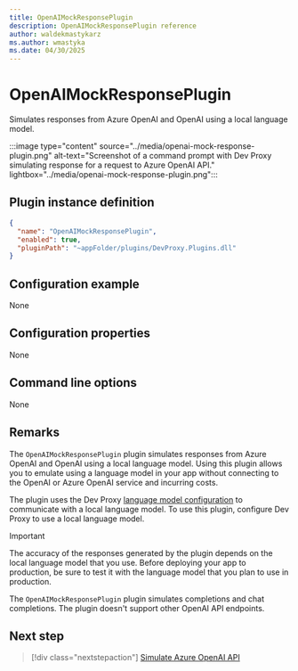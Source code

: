 ```yaml
---
title: OpenAIMockResponsePlugin
description: OpenAIMockResponsePlugin reference
author: waldekmastykarz
ms.author: wmastyka
ms.date: 04/30/2025
---
```


# OpenAIMockResponsePlugin

Simulates responses from Azure OpenAI and OpenAI using a local language model.

:::image type="content" source="../media/openai-mock-response-plugin.png" alt-text="Screenshot of a command prompt with Dev Proxy simulating response for a request to Azure OpenAI API." lightbox="../media/openai-mock-response-plugin.png":::

## Plugin instance definition

```json
{
  "name": "OpenAIMockResponsePlugin",
  "enabled": true,
  "pluginPath": "~appFolder/plugins/DevProxy.Plugins.dll"
}
```

## Configuration example

None

## Configuration properties

None

## Command line options

None

## Remarks

The `OpenAIMockResponsePlugin` plugin simulates responses from Azure OpenAI and OpenAI using a local language model. Using this plugin allows you to emulate using a language model in your app without connecting to the OpenAI or Azure OpenAI service and incurring costs.

The plugin uses the Dev Proxy [language model configuration](../how-to/use-language-model.md) to communicate with a local language model. To use this plugin, configure Dev Proxy to use a local language model.

> [!IMPORTANT]
> The accuracy of the responses generated by the plugin depends on the local language model that you use. Before deploying your app to production, be sure to test it with the language model that you plan to use in production.

The `OpenAIMockResponsePlugin` plugin simulates completions and chat completions. The plugin doesn't support other OpenAI API endpoints.

## Next step

> [!div class="nextstepaction"]
> [Simulate Azure OpenAI API](../how-to/simulate-azure-openai.md)
